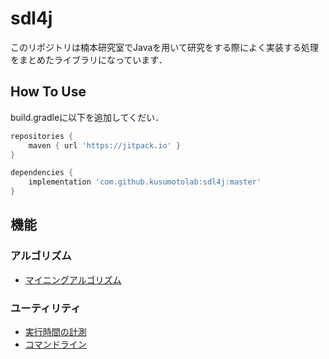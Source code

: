 # sdl4j
このリポジトリは楠本研究室でJavaを用いて研究をする際によく実装する処理をまとめたライブラリになっています．

## How To Use
build.gradleに以下を追加してくだい．
```groovy
repositories {
    maven { url 'https://jitpack.io' }
}

dependencies {
    implementation 'com.github.kusumotolab:sdl4j:master'
}
```

## 機能
### アルゴリズム
- [マイニングアルゴリズム](./doc/algorithm/mining.md)

### ユーティリティ
- [実行時間の計測](./doc/util/measure.md)
- [コマンドライン](./doc/util/commandline.md)